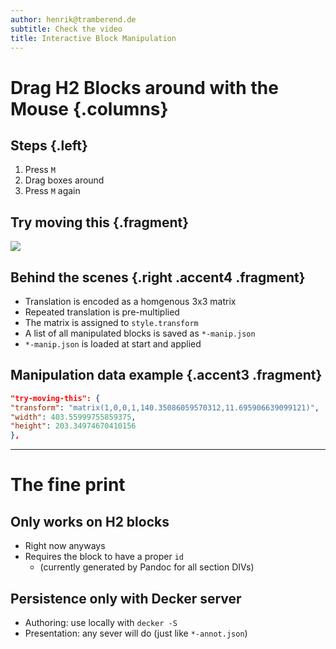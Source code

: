 ```yaml
---
author: henrik@tramberend.de
subtitle: Check the video
title: Interactive Block Manipulation
---
```


# Drag H2 Blocks around with the Mouse {.columns}

## Steps {.left}

1.  Press `M`
2.  Drag boxes around
3.  Press `M` again

## Try moving this {.fragment}

![](./include/06-metal.png)

## Behind the scenes {.right .accent4 .fragment}

- Translation is encoded as a homgenous 3x3 matrix
- Repeated translation is pre-multiplied
- The matrix is assigned to `style.transform`
- A list of all manipulated blocks is saved as `*-manip.json`
- `*-manip.json` is loaded at start and applied

## Manipulation data example {.accent3 .fragment}

```json
"try-moving-this": {
"transform": "matrix(1,0,0,1,140.35086059570312,11.695906639099121)",
"width": 403.55999755859375,
"height": 203.34974670410156
},
```

---

# The fine print

## Only works on H2 blocks

- Right now anyways
- Requires the block to have a proper `id`
  - (currently generated by Pandoc for all section DIVs)

## Persistence only with Decker server

- Authoring: use locally with `decker -S`
- Presentation: any sever will do (just like `*-annot.json`)
